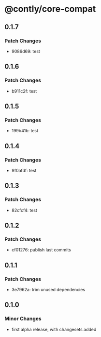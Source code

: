 # @contly/core-compat

## 0.1.7

### Patch Changes

- 9086d69: test

## 0.1.6

### Patch Changes

- b911c2f: test

## 0.1.5

### Patch Changes

- 199b41b: test

## 0.1.4

### Patch Changes

- 9f0afdf: test

## 0.1.3

### Patch Changes

- 82cfcf4: test

## 0.1.2

### Patch Changes

- cf01276: publish last commits

## 0.1.1

### Patch Changes

- 3e7962a: trim unused dependencies

## 0.1.0

### Minor Changes

- first alpha release, with changesets added
